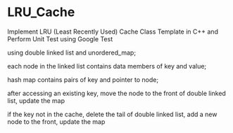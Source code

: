 # LRU_Cache
Implement LRU (Least Recently Used) Cache Class Template in C++ and Perform Unit Test using Google Test

using double linked list and unordered_map; 

   each node in the linked list contains data members of key and value;

   hash map contains pairs of key and pointer to node;

   after accessing an existing key, move the node to the front of double linked list, update the map

   if the key not in the cache, delete the tail of double linked list, add a new node to the front, update the map 



 
 
